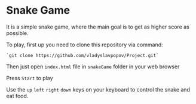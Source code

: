 # Snake Game
It is a simple snake game, where the main goal is to get as higher score as possible.

To play, first up you need to clone this repository via command:

    `git clone https://github.com/vladyslavpopov/Project.git`
    
Then just open `index.html` file in `snakeGame` folder in your web browser

Press `Start` to play

Use the `up` `left` `right` `down` keys on your keyboard to control the snake and eat food. 
